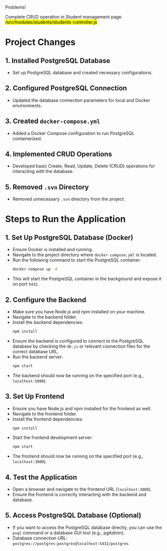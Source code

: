 Problems!

Complete CRUD operation in Student management page. \
<mark>/src/modules/students/students-controller.js</mark>


# Project Changes

## 1. **Installed PostgreSQL Database**
   - Set up PostgreSQL database and created necessary configurations.

## 2. **Configured PostgreSQL Connection**
   - Updated the database connection parameters for local and Docker environments.

## 3. **Created `docker-compose.yml`**
   - Added a Docker Compose configuration to run PostgreSQL containerized.

## 4. **Implemented CRUD Operations**
   - Developed basic Create, Read, Update, Delete (CRUD) operations for interacting with the database.

## 5. **Removed `.svn` Directory**
   - Removed unnecessary `.svn` directory from the project.


# Steps to Run the Application

## 1. **Set Up PostgreSQL Database (Docker)**
   - Ensure Docker is installed and running.
   - Navigate to the project directory where `docker-compose.yml` is located.
   - Run the following command to start the PostgreSQL container:
     ```bash
     docker-compose up -d
     ```
   - This will start the PostgreSQL container in the background and expose it on port `5432`.

## 2. **Configure the Backend**
   - Make sure you have Node.js and npm installed on your machine.
   - Navigate to the backend folder.
   - Install the backend dependencies:
     ```bash
     npm install
     ```
   - Ensure the backend is configured to connect to the PostgreSQL database by checking the `db.js` or relevant connection files for the correct database URL.
   - Run the backend server:
     ```bash
     npm start
     ```
   - The backend should now be running on the specified port (e.g., `localhost:5000`).

## 3. **Set Up Frontend**
   - Ensure you have Node.js and npm installed for the frontend as well.
   - Navigate to the frontend folder.
   - Install the frontend dependencies:
     ```bash
     npm install
     ```
   - Start the frontend development server:
     ```bash
     npm start
     ```
   - The frontend should now be running on the specified port (e.g., `localhost:3000`).

## 4. **Test the Application**
   - Open a browser and navigate to the frontend URL (`localhost:3000`).
   - Ensure the frontend is correctly interacting with the backend and database.

## 5. **Access PostgreSQL Database (Optional)**
   - If you want to access the PostgreSQL database directly, you can use the `psql` command or a database GUI tool (e.g., pgAdmin).
   - Database connection URL: `postgres://postgres:postgres@localhost:5432/postgres`


